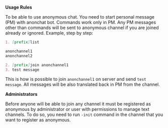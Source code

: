 **Usage Rules**

To be able to use anonymous chat. You need to start personal message (PM) with anonchat bot. Commands work only in PM. Any PM messages other than commands will be sent to anonymous channel if you are joined already or ignored. Example, step by step:

```Markdown
1. [prefix]list

anonchannel1
anonchannel2

2. [prefix]join anonchannel1
3. test message
```
This is how is possible to join `anonchannel1` on server and send `test message`. All messages will be also translated back in PM from the channel.

**Administrators**

Before anyone will be able to join any channel it must be registered as anonymous by administrator or user with permissions to manage text channels. To do so, you need to run `-init` command in the channel that you want to register as anonymous.
